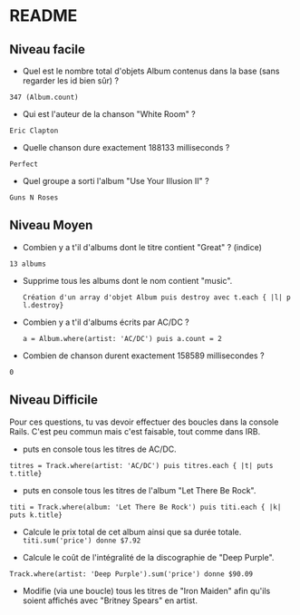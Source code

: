 # README

## Niveau facile

* Quel est le nombre total d'objets Album contenus dans la base (sans regarder les id bien sûr) ?

```347 (Album.count)```

* Qui est l'auteur de la chanson "White Room" ?

```Eric Clapton```

* Quelle chanson dure exactement 188133 milliseconds ?

```Perfect```

* Quel groupe a sorti l'album "Use Your Illusion II" ?

```Guns N Roses```

## Niveau Moyen

* Combien y a t'il d'albums dont le titre contient "Great" ? (indice)

```13 albums```

* Supprime tous les albums dont le nom contient "music".

    ```Création d'un array d'objet Album puis destroy avec t.each { |l| p l.destroy}```

* Combien y a t'il d'albums écrits par AC/DC ?
    
    ```a = Album.where(artist: 'AC/DC') puis a.count = 2```

* Combien de chanson durent exactement 158589 millisecondes ?

```0```

## Niveau Difficile

Pour ces questions, tu vas devoir effectuer des boucles dans la console Rails. C'est peu commun mais c'est faisable, tout comme dans IRB.

* puts en console tous les titres de AC/DC.

```
titres = Track.where(artist: 'AC/DC') puis titres.each { |t| puts t.title}
```

* puts en console tous les titres de l'album "Let There Be Rock".

```titi = Track.where(album: 'Let There Be Rock') puis titi.each { |k| puts k.title}```
    
* Calcule le prix total de cet album ainsi que sa durée totale.
    ```titi.sum('price') donne $7.92``` 

* Calcule le coût de l'intégralité de la discographie de "Deep Purple".
    
```Track.where(artist: 'Deep Purple').sum('price') donne $90.09 ```

* Modifie (via une boucle) tous les titres de "Iron Maiden" afin qu'ils soient affichés avec "Britney Spears" en artist.

